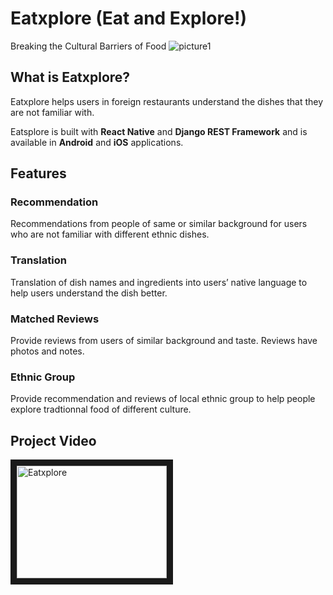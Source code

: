 # Eatxplore (Eat and Explore!)
Breaking the Cultural Barriers of Food
![picture1](https://user-images.githubusercontent.com/35877802/45106361-72def500-b104-11e8-9866-2a133ca850e9.png)

## What is Eatxplore?
Eatxplore helps users in foreign restaurants understand the dishes that they are not familiar with. 

Eatsplore is built with __React Native__ and __Django REST Framework__ and is available in __Android__ and __iOS__ applications.

## Features

### Recommendation
Recommendations from people of same or similar background for users who are not familiar with different ethnic dishes. 

### Translation
Translation of dish names and ingredients into users’ native language to help users understand the dish better.

### Matched Reviews
Provide reviews from users of similar background and taste. Reviews have photos and notes.

### Ethnic Group
Provide recommendation and reviews of local ethnic group to help people explore tradtionnal food of different culture.

## Project Video
<a href="http://www.youtube.com/watch?feature=player_embedded&v=r8u-o0t7gkE
" target="_blank"><img src="http://img.youtube.com/vi/r8u-o0t7gkE/0.jpg"
alt="Eatxplore" width="240" height="180" border="10" /></a>
